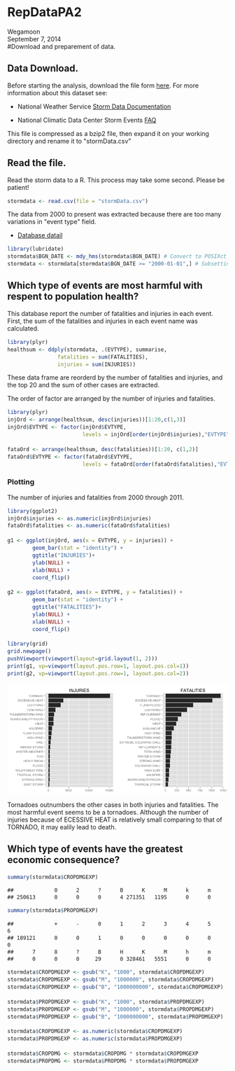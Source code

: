 # RepDataPA2
Wegamoon  
September 7, 2014  
#Download and preparement of data.

## Data Download.

Before starting the analysis, download the file form [here](https://d396qusza40orc.cloudfront.net/repdata%2Fdata%2FStormData.csv.bz2). For more information
about this dataset see:

- National Weather Service [Storm Data Documentation][1]

- National Climatic Data Center Storm Events [FAQ][2]

[1]: https://d396qusza40orc.cloudfront.net/repdata%2Fpeer2_doc%2Fpd01016005curr.pdf
[2]: https://d396qusza40orc.cloudfront.net/repdata%2Fpeer2_doc%2FNCDC%20Storm%20Events-FAQ%20Page.pdf


This file is compressed as a bzip2 file, then expand it on your working
directory and rename it to "stormData.csv"

## Read the file.

Read the storm data to a R. This process may take some second. 
Please be patient!


```r
stormdata <- read.csv(file = "stormData.csv")
```

The data from 2000 to present was extracted because there are too many 
variations in "event type" field. 

- [Database datail](http://www.ncdc.noaa.gov/stormevents/details.jsp?type=collection)


```r
library(lubridate)
stormdata$BGN_DATE <- mdy_hms(stormdata$BGN_DATE) # Convert to POSIXct format
stormdata <- stormdata[stormdata$BGN_DATE >= "2000-01-01",] # Subsetting
```


## Which type of events are most harmful with respent to population health?

This database report the number of fatalities and injuries in each event.
First, the sum of the fatalities and injuries in each event name was calculated.



```r
library(plyr)
healthsum <- ddply(stormdata, .(EVTYPE), summarise,
                fatalities = sum(FATALITIES),
                injuries = sum(INJURIES))
```

These data frame are reorderd by the number of fatalities and injuries,
and the top 20 and the sum of other cases are extracted.

The order of factor are arranged by the number of injuries and fatalities.


```r
library(plyr)
injOrd <- arrange(healthsum, desc(injuries))[1:20,c(1,3)]
injOrd$EVTYPE <- factor(injOrd$EVTYPE,
                        levels = injOrd[order(injOrd$injuries),"EVTYPE"])

fataOrd <- arrange(healthsum, desc(fatalities))[1:20, c(1,2)]
fataOrd$EVTYPE <- factor(fataOrd$EVTYPE,
                        levels = fataOrd[order(fataOrd$fatalities),"EVTYPE"])
```

### Plotting
The number of injuries and fatalities from 2000 through 2011.


```r
library(ggplot2)
injOrd$injuries <- as.numeric(injOrd$injuries)
fataOrd$fatalities <- as.numeric(fataOrd$fatalities)

g1 <- ggplot(injOrd, aes(x = EVTYPE, y = injuries)) +
        geom_bar(stat = "identity") +
        ggtitle("INJURIES")+
        ylab(NULL) +
        xlab(NULL) +
        coord_flip()

g2 <- ggplot(fataOrd, aes(x = EVTYPE, y = fatalities)) +
        geom_bar(stat = "identity") +
        ggtitle("FATALITIES")+
        ylab(NULL) + 
        xlab(NULL) +
        coord_flip()

library(grid)
grid.newpage()
pushViewport(viewport(layout=grid.layout(1, 2)))
print(g1, vp=viewport(layout.pos.row=1, layout.pos.col=1))
print(g2, vp=viewport(layout.pos.row=1, layout.pos.col=2))
```

![plot of chunk plotting](./Storm_files/figure-html/plotting.png) 

Tornadoes outnumbers the other cases in both injuries and fatalities. 
The most harmful event seems to be a tornadoes.
Although the number of injuries because of ECESSIVE HEAT is relatively
small comparing to that of TORNADO, it may ealily lead to death.

## Which type of events have the greatest economic consequence?


```r
summary(stormdata$CROPDMGEXP)
```

```
##             0      2      ?      B      K      M      k      m 
## 250613      0      0      0      4 271351   1195      0      0
```

```r
summary(stormdata$PROPDMGEXP)
```

```
##             +      -      0      1      2      3      4      5      6 
## 189121      0      0      1      0      0      0      0      0      0 
##      7      8      ?      B      H      K      M      h      m 
##      0      0      0     29      0 328461   5551      0      0
```

```r
stormdata$CROPDMGEXP <- gsub("K", "1000", stormdata$CROPDMGEXP)
stormdata$CROPDMGEXP <- gsub("M", "1000000", stormdata$CROPDMGEXP)
stormdata$CROPDMGEXP <- gsub("B", "1000000000", stormdata$CROPDMGEXP)

stormdata$PROPDMGEXP <- gsub("K", "1000", stormdata$PROPDMGEXP)
stormdata$PROPDMGEXP <- gsub("M", "1000000", stormdata$PROPDMGEXP)
stormdata$PROPDMGEXP <- gsub("B", "1000000000", stormdata$PROPDMGEXP)

stormdata$CROPDMGEXP <- as.numeric(stormdata$CROPDMGEXP)
stormdata$PROPDMGEXP <- as.numeric(stormdata$PROPDMGEXP)

stormdata$CROPDMG <- stormdata$CROPDMG * stormdata$CROPDMGEXP
stormdata$PROPDMG <- stormdata$PROPDMG * stormdata$PROPDMGEXP
```

